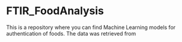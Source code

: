 # FTIR_FoodAnalysis
This is a repository where you can find Machine Learning models for authentication of foods. The data was retrieved from 
